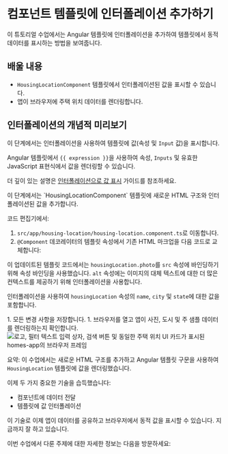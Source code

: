 # 컴포넌트 템플릿에 인터폴레이션 추가하기

이 튜토리얼 수업에서는 Angular 템플릿에 인터폴레이션을 추가하여 템플릿에서 동적 데이터를 표시하는 방법을 보여줍니다.

<docs-video src="https://www.youtube.com/embed/eM3zi_n7lNs?si=IFAly3Ss8dwqFx8N&amp;start=338"/>

## 배울 내용

- `HousingLocationComponent` 템플릿에서 인터폴레이션된 값을 표시할 수 있습니다.
- 앱이 브라우저에 주택 위치 데이터를 렌더링합니다.

## 인터폴레이션의 개념적 미리보기

이 단계에서는 인터폴레이션을 사용하여 템플릿에 값(속성 및 `Input` 값)을 표시합니다.

Angular 템플릿에서 `{{ expression }}`을 사용하여 속성, `Inputs` 및 유효한 JavaScript 표현식에서 값을 렌더링할 수 있습니다.

더 깊이 있는 설명은 [인터폴레이션으로 값 표시](guide/templates/binding#render-dynamic-text-with-text-interpolation) 가이드를 참조하세요.

<docs-workflow>

<docs-step title="인터폴레이션된 값을 포함하도록 `HousingLocationComponent` 템플릿 업데이트">
이 단계에서는 `HousingLocationComponent` 템플릿에 새로운 HTML 구조와 인터폴레이션된 값을 추가합니다.

코드 편집기에서:

1. `src/app/housing-location/housing-location.component.ts`로 이동합니다.
1. `@Component` 데코레이터의 템플릿 속성에서 기존 HTML 마크업을 다음 코드로 교체합니다:

<docs-code header="HousingLocationComponent 템플릿 업데이트" path="adev/src/content/tutorials/first-app/steps/08-ngFor/src/app/housing-location/housing-location.component.ts" visibleLines="[9,20]"/>

  이 업데이트된 템플릿 코드에서는 `housingLocation.photo`를 `src` 속성에 바인딩하기 위해 속성 바인딩을 사용했습니다. `alt` 속성에는 이미지의 대체 텍스트에 대한 더 많은 컨텍스트를 제공하기 위해 인터폴레이션을 사용합니다.

  인터폴레이션을 사용하여 `housingLocation` 속성의 `name`, `city` 및 `state`에 대한 값을 포함합니다.

</docs-step>

<docs-step title="변경 사항이 브라우저에서 렌더링되는지 확인">
1. 모든 변경 사항을 저장합니다.
1. 브라우저를 열고 앱이 사진, 도시 및 주 샘플 데이터를 렌더링하는지 확인합니다.
    <img alt="로고, 필터 텍스트 입력 상자, 검색 버튼 및 동일한 주택 위치 UI 카드가 표시된 homes-app의 브라우저 프레임" src="assets/images/tutorials/first-app/homes-app-lesson-07-step-2.png">
</docs-step>

</docs-workflow>

요약: 이 수업에서는 새로운 HTML 구조를 추가하고 Angular 템플릿 구문을 사용하여 `HousingLocation` 템플릿에 값을 렌더링했습니다.

이제 두 가지 중요한 기술을 습득했습니다:

- 컴포넌트에 데이터 전달
- 템플릿에 값 인터폴레이션

이 기술로 이제 앱이 데이터를 공유하고 브라우저에서 동적 값을 표시할 수 있습니다. 지금까지 잘 하고 있습니다.

이번 수업에서 다룬 주제에 대한 자세한 정보는 다음을 방문하세요:

<docs-pill-row>
  <docs-pill href="guide/templates" title="템플릿 구문"/>
  <docs-pill href="guide/templates/binding#render-dynamic-text-with-text-interpolation" title="인터폴레이션으로 값 표시"/>
</docs-pill-row>